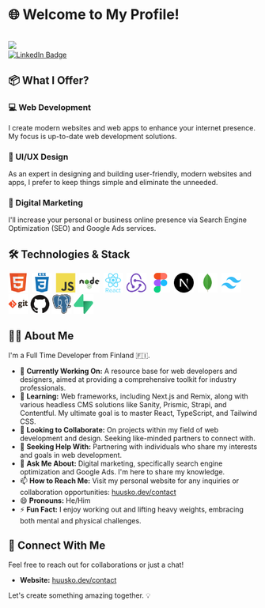 # 🌐 Welcome to My Profile!
<img src="https://komarev.com/ghpvc/?username=aphuus&style=flat-square&color=blue" alt=""/>

<div id="header" align="left">
  <img src="https://i.imgur.com/OOpRj.gif" width="150"/>
</div>

<div id="badges">
  <a target="_blank" href="https://www.linkedin.com/in/aleksihuusko/">
    <img src="https://img.shields.io/badge/LinkedIn-blue?style=for-the-badge&logo=linkedin&logoColor=white" alt="LinkedIn Badge"/>
  </a>
</div>

## 📦 What I Offer?
### 💻 Web Development
I create modern websites and web apps to enhance your internet presence. My focus is up-to-date web development solutions.

### 🎨 UI/UX Design
As an expert in designing and building user-friendly, modern websites and apps, I prefer to keep things simple and eliminate the unneeded.

### 📣 Digital Marketing
I'll increase your personal or business online presence via Search Engine Optimization (SEO) and Google Ads services.

## 🛠️ Technologies & Stack
<div>
  <img src="https://github.com/devicons/devicon/blob/master/icons/html5/html5-original.svg" title="HTML5" alt="HTML" width="40" height="40"/>&nbsp;
  <img src="https://github.com/devicons/devicon/blob/master/icons/css3/css3-plain-wordmark.svg"  title="CSS3" alt="CSS" width="40" height="40"/>&nbsp;
  <img src="https://github.com/devicons/devicon/blob/master/icons/javascript/javascript-original.svg" title="JavaScript" alt="JavaScript" width="40" height="40"/>&nbsp;
  <img src="https://github.com/devicons/devicon/blob/master/icons/nodejs/nodejs-original-wordmark.svg" title="NodeJS" alt="NodeJS" width="40" height="40"/>&nbsp;
  <img src="https://github.com/devicons/devicon/blob/master/icons/react/react-original-wordmark.svg" title="React" alt="React" width="40" height="40"/>&nbsp;
  <img src="https://github.com/devicons/devicon/blob/master/icons/redux/redux-original.svg" title="Redux" alt="Redux " width="40" height="40"/>&nbsp;
  <img src="https://github.com/devicons/devicon/blob/master/icons/figma/figma-original.svg" title="Figma" alt="Figma" width="40" height="40"/>&nbsp;
  <img src="https://github.com/devicons/devicon/blob/master/icons/nextjs/nextjs-original.svg" title="Next.js"  alt="Next.js" width="40" height="40"/>&nbsp;
  <img src="https://github.com/devicons/devicon/blob/master/icons/mongodb/mongodb-original.svg" title="MongoDB"  alt="MongoDB" width="40" height="40"/>&nbsp;
  <img src="https://github.com/devicons/devicon/blob/master/icons/tailwindcss/tailwindcss-original.svg" title="TailwindCSS"  alt="TailwindCSS" width="40" height="40"/>&nbsp;
  <img src="https://github.com/devicons/devicon/blob/master/icons/git/git-original-wordmark.svg" title="Git" **alt="Git" width="40" height="40"/>
  <img src="https://github.com/devicons/devicon/blob/master/icons/github/github-original.svg" title="Github" **alt="Github" width="40" height="40"/>
  <img src="https://github.com/devicons/devicon/blob/master/icons/postgresql/postgresql-original.svg" title="PostgrSQL" **alt="PostgrSQL" width="40" height="40"/>
  <img src="https://github.com/devicons/devicon/blob/master/icons/supabase/supabase-original.svg" title="Supabase" **alt="Supabase" width="40" height="40"/>
</div>

## 🧔🏽 About Me

I'm a Full Time Developer from Finland 🇫🇮.

- 🔭 **Currently Working On:** A resource base for web developers and designers, aimed at providing a comprehensive toolkit for industry professionals.
- 🌱 **Learning:** Web frameworks, including Next.js and Remix, along with various headless CMS solutions like Sanity, Prismic, Strapi, and Contentful. My ultimate goal is to master React, TypeScript, and Tailwind CSS.
- 👯 **Looking to Collaborate:** On projects within my field of web development and design. Seeking like-minded partners to connect with.
- 🤔 **Seeking Help With:** Partnering with individuals who share my interests and goals in web development.
- 💬 **Ask Me About:** Digital marketing, specifically search engine optimization and Google Ads. I'm here to share my knowledge.
- 📫 **How to Reach Me:** Visit my personal website for any inquiries or collaboration opportunities: [huusko.dev/contact](http://huusko.dev/contact)
- 😄 **Pronouns:** He/Him
- ⚡ **Fun Fact:** I enjoy working out and lifting heavy weights, embracing both mental and physical challenges.

## 🔗 Connect With Me

Feel free to reach out for collaborations or just a chat!

- **Website:** [huusko.dev/contact](http://huusko.dev/contact)

Let's create something amazing together. 💡

